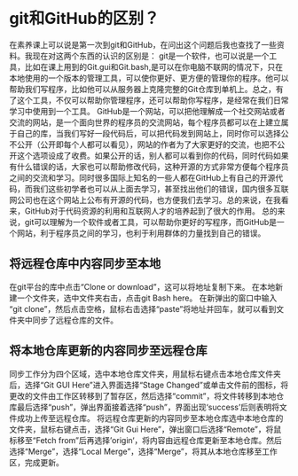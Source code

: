 ﻿﻿﻿# git和GitHub的区别？ 在素养课上可以说是第一次到git和GitHub，在问出这个问题后我也查找了一些资料。我现在对这两个东西的认识的区别是： git是一个软件，也可以说是一个工具，比如在课上用到的Git.gui和Git.bash,是可以在你电脑不联网的情况下，只在本地使用的一个版本的管理工具，可以使你更好、更方便的管理你的程序。他可以帮助我们写程序，比如他可以从服务器上克隆完整的Git仓库到单机上。总之，有了这个工具，不仅可以帮助你管理程序，还可以帮助你写程序，是经常在我们日常学习中使用到一个工具。 GitHub是一个网站，可以把他理解成一个社交网站或者交流的网站，是一个面向世界的程序员的交流网站，每个程序员都可以在上建立属于自己的库，当我们写好一段代码后，可以把代码发到网站上，同时你可以选择公不公开（公开即每个人都可以看见），网站的作者为了大家更好的交流，也把不公开这个选项设成了收费。如果公开的话，别人都可以看到你的代码，同时代码如果有什么错误的话，大家也可以帮助修改代码，这种开源的方式非常方便每个程序员之间的交流和学习。同时很多国际上知名的一些人都在GitHub上有自己的开源代码，而我们这些初学者也可以从上面去学习，甚至找出他们的错误，国内很多互联网公司也在这个网站上公布有开源的代码，也方便我们去学习。总的来说，在我看来，GitHub对于代码资源的利用和互联网人才的培养起到了很大的作用。 总的来说，git可以理解为一个软件或者工具，可以帮助你更好的写程序，而GitHub是一个网站，利于程序员之间的学习，也利于利用群体的力量找到自己的错误。﻿﻿##  将远程仓库中内容同步至本地在git平台的库中点击“Clone or download”，这可以将地址复制下来。在本地新建一个文件夹，选中文件夹右击，点击git Bash here。在新弹出的窗口中输入 “git clone”，然后点击空格，鼠标右击选择“paste”将地址并回车，就可以看到文件夹中同步了远程仓库的文件。## 将本地仓库更新的内容同步至远程仓库同步工作分为四个区域，选中本地仓库文件夹，用鼠标右键点击本地仓库文件夹后，选择“Git GUI Here”进入界面选择“Stage Changed”或单击文件前的图标，将更改的文件由工作区转移到了暂存区，然后选择“commit”，将文件转移到本地仓库最后选择“push”，弹出界面接着选择“push”，界面出现‘success’后则表明将文件成功上传至远程仓库。将远程仓库更新的内容同步至本地仓库选中本地仓库的文件夹，鼠标右键点击，选择“Git Gui Here”，弹出窗口后选择“Remote”，将鼠标移至“Fetch from”后再选择’origin‘，将内容由远程仓库更新至本地仓库。然后选择“Merge”，选择“Local Merge”，选择“Merge”，将其从本地仓库移至工作区，完成更新。